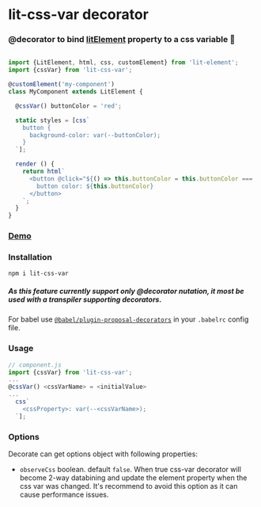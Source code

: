 # lit-css-var decorator


### @decorator to bind [litElement](https://lit-element.polymer-project.org/) property to a css variable 💅
  
  
  
```javascript

import {LitElement, html, css, customElement} from 'lit-element';
import {cssVar} from 'lit-css-var';

@customElement('my-component')
class MyComponent extends LitElement {

  @cssVar() buttonColor = 'red';

  static styles = [css`
    button {
      background-color: var(--buttonColor);
    }
  `];

  render () {
    return html`
      <button @click="${() => this.buttonColor = this.buttonColor === 'red' ? 'blue' : 'red'}">
        button color: ${this.buttonColor}
      </button>
    `;
  }
}

```

### [Demo](https://codesandbox.io/s/lit-css-var-example-forked-9nf59?file=/src/index.js)

### Installation 
`npm i lit-css-var`
##### As this feature currently support only @decorator nutation, it most be used with a transpiler supporting decorators.
For babel use [`@babel/plugin-proposal-decorators`](https://babeljs.io/docs/en/babel-plugin-proposal-decorators) in your `.babelrc` config file.

### Usage
```javascript
// component.js
import {cssVar} from 'lit-css-var';
...
@cssVar() <cssVarName> = <initialValue>
...
  css`
    <cssProperty>: var(--<cssVarName>);
  `]; 
```

### Options
Decorate can get options object with following properties:
- `observeCss` boolean. default `false`. When true css-var decorator will become 2-way databining and update the element property when the css var was changed.
 It's recommend to avoid this option as it can cause performance issues.
